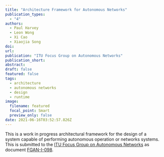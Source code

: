 ```yaml
---
title: "Architecture Framework for Autonomous Networks"
publication_types:
  - "4"
authors:
  - Paul Harvey
  - Leon Wong
  - Xi Cao
  - Xiaojia Song
doi: 
url: 
publication: "ITU Focus Group on Autonomous Networks"
publication_short: 
abstract: 
draft: false
featured: false
tags:
  - architecture
  - autonomous networks
  - design
  - runtime
image:
  filename: featured
  focal_point: Smart
  preview_only: false
date: 2021-06-16T03:52:57.826Z
---
```


This is a work in progress architectural framework for the design of a system capable of performing autonomous operation or networks systems. This is submitted to the [ITU Focus Group on Autonomous Networks](https://www.itu.int/en/ITU-T/focusgroups/an/Pages/default.aspx) as document [FGAN-I-098](https://extranet.itu.int/sites/itu-t/focusgroups/an/_layouts/15/WopiFrame.aspx?sourcedoc=%7B410264DA-4295-4262-B91D-6060B529C04C%7D&file=FGAN-I-098.docx&action=default).